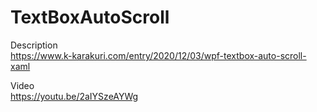 # TextBoxAutoScroll  
Description  
https://www.k-karakuri.com/entry/2020/12/03/wpf-textbox-auto-scroll-xaml  
  
Video  
https://youtu.be/2aIYSzeAYWg

